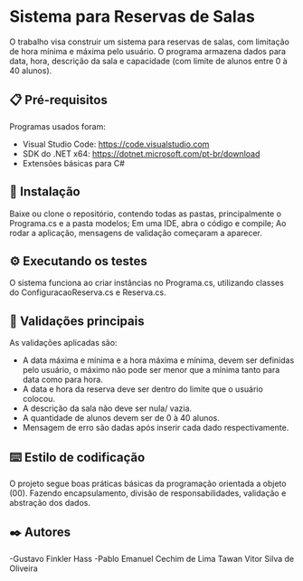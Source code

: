 # Sistema para Reservas de Salas

O trabalho visa construir um sistema para reservas de salas, com limitação de hora mínima e máxima pelo usuário. O programa armazena dados para data, hora, descrição da sala e capacidade (com limite de alunos entre 0 à 40 alunos).

## 📋 Pré-requisitos

Programas usados foram:
- Visual Studio Code: https://code.visualstudio.com
- SDK do .NET x64: https://dotnet.microsoft.com/pt-br/download
- Extensões básicas para C#

## 🔧 Instalação

Baixe ou clone o repositório, contendo todas as pastas, principalmente o Programa.cs e a pasta modelos;
Em uma IDE, abra o código e compile;
Ao rodar a aplicação, mensagens de validação começaram a aparecer.

## ⚙️ Executando os testes

O sistema funciona ao criar instâncias no Programa.cs, utilizando classes do ConfiguracaoReserva.cs e Reserva.cs. 

## 🔩 Validações principais

As validações aplicadas são:

- A data máxima e mínima e a hora máxima e mínima, devem ser definidas pelo usuário, o máximo não pode ser menor que a mínima tanto para data como para hora.
- A data e hora da reserva deve ser dentro do limite que o usuário colocou. 
- A descrição da sala não deve ser nula/ vazia.
- A quantidade de alunos devem ser de 0 à 40 alunos.
- Mensagem de erro são dadas após inserir cada dado respectivamente.

## ⌨️ Estilo de codificação

O projeto segue boas práticas básicas da programação orientada a objeto (00). Fazendo encapsulamento, divisão de responsabilidades, validação e abstração dos dados.

## ✒️ Autores

-Gustavo Finkler Hass
-Pablo Emanuel Cechim de Lima
Tawan Vitor Silva de Oliveira
